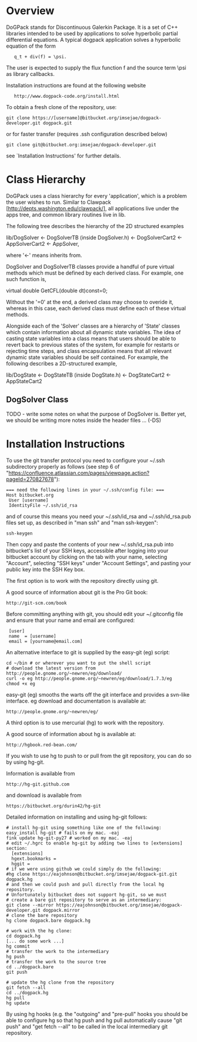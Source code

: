 Overview
========

DoGPack stands for Discontinuous Galerkin Package.
It is a set of C++ libraries intended to be used by
applications to solve hyperbolic partial differential equations.
A typical dogpack application solves a hyperbolic equation of the
form 

       q_t + div(f) = \psi.

The user is expected to supply the flux
function f and the source term \psi as library callbacks.

Installation instructions are found at the following website

       http://www.dogpack-code.org/install.html

To obtain a fresh clone of the repository, use:

    git clone https://[username]@bitbucket.org/imsejae/dogpack-developer.git dogpack.git

  or for faster transfer (requires .ssh configuration described below)

    git clone git@bitbucket.org:imsejae/dogpack-developer.git

see `Installation Instructions' for further details.

Class Hierarchy
===============

DoGPack uses a class hierarchy for every 'application', which is a problem the
user wishes to run.  Similar to Clawpack [http://depts.washington.edu/clawpack/], 
all applications live under the apps tree, and common library routines live in lib.

The following tree describes the hierarchy of the 2D structured examples

  lib/DogSolver <- DogSolverTB (inside DogSolver.h) <- DogSolverCart2 <- AppSolverCart2 <- AppSolver,

where '<-' means inherits from.

DogSolver and DogSolverTB classes provide a handful of pure virtual methods which must be
defined by each derived class.  For example, one such function is,

  virtual double GetCFL(double dt)const=0;

Without the '=0' at the end, a derived class may choose to overide it, whereas
in this case, each derived class must define each of these virtual methods.

Alongside each of the 'Solver' classes are a hierarchy of 'State' classes which
contain information about all dynamic state variables.  The idea of casting
state variables into a class means that users should be able to revert back to
previous states of the system, for example for restarts or rejecting time
steps, and class encapsulation means that all relevant dynamic state variables
should be self contained.  For example, the following describes a 2D-structured
example,

lib/DogState <- DogStateTB (inside DogState.h) <- DogStateCart2 <- AppStateCart2

DogSolver Class
---------------

TODO - write some notes on what the purpose of DogSolver is.  Better yet, we
should be writing more notes inside the header files ... (-DS)

Installation Instructions
==================================

  To use the git transfer protocol you need to configure your ~/.ssh
  subdirectory properly as follows (see step 6 of
  "https://confluence.atlassian.com/pages/viewpage.action?pageId=270827678"):

    === need the following lines in your ~/.ssh/config file: ===
    Host bitbucket.org
     User [username]
     IdentityFile ~/.ssh/id_rsa

  and of course this means you need your
  ~/.ssh/id_rsa and ~/.ssh/id_rsa.pub files set up,
  as described in "man ssh" and "man ssh-keygen":

    ssh-keygen

  Then copy and paste the contents of your new
  ~/.ssh/id_rsa.pub into bitbucket's list of your SSH keys,
  accessible after logging into your bitbucket account
  by clicking on the tab with your name, selecting "Account",
  selecting "SSH keys" under "Account Settings", and pasting
  your public key into the SSH Key box.

The first option is to work with the repository directly using git.

  A good source of information about git is the Pro Git book:

    http://git-scm.com/book

  Before committing anything with git, you should edit your ~/.gitconfig file
  and ensure that your name and email are configured:

     [user]
     name  = [username]
     email = [yourname@email.com]

An alternative interface to git is supplied by the easy-git (eg) script:

    cd ~/bin # or wherever you want to put the shell script
    # download the latest version from http://people.gnome.org/~newren/eg/download/
    curl -o eg http://people.gnome.org/~newren/eg/download/1.7.3/eg
    chmod +x eg

  easy-git (eg) smooths the warts off the git interface and provides
  a svn-like interface.  eg download and documentation is available at:

    http://people.gnome.org/~newren/eg/

A third option is to use mercurial (hg) to work with the repository.

  A good source of information about hg is available at:

    http://hgbook.red-bean.com/

  If you wish to use hg to push to or pull from the git repository,
  you can do so by using hg-git.

  Information is available from

    http://hg-git.github.com

  and download is available from

    https://bitbucket.org/durin42/hg-git

  Detailed information on installing and using hg-git follows:

    # install hg-git using something like one of the following:
    easy_install hg-git # fails on my mac. -eaj
    fink update hg-git-py27 # worked on my mac. -eaj
    # edit ~/.hgrc to enable hg-git by adding two lines to [extensions] section:
      [extensions]
      hgext.bookmarks =
      hggit =
    # if we were using github we could simply do the following:
    #hg clone https://eajohnson@bitbucket.org/imsejae/dogpack-git.git dogpack.hg
    # and then we could push and pull directly from the local hg repository.
    # Unfortunately bitbucket does not support hg-git, so we must
    # create a bare git repository to serve as an intermediary:
    git clone --mirror https://eajohnson@bitbucket.org/imsejae/dogpack-developer.git dogpack.mirror
    # clone the bare repository
    hg clone dogpack.bare dogpack.hg

    # work with the hg clone:
    cd dogpack.hg
    [... do some work ...]
    hg commit
    # transfer the work to the intermediary
    hg push
    # transfer the work to the source tree
    cd ../dogpack.bare
    git push

    # update the hg clone from the repository
    git fetch --all
    cd ../dogpack.hg
    hg pull
    hg update

  By using hg hooks (e.g. the "outgoing" and "pre-pull"
  hooks you should be able to configure hg so that
  hg push and hg pull automatically cause "git push"
  and "get fetch --all" to be called in the local
  intermediary git repository.

